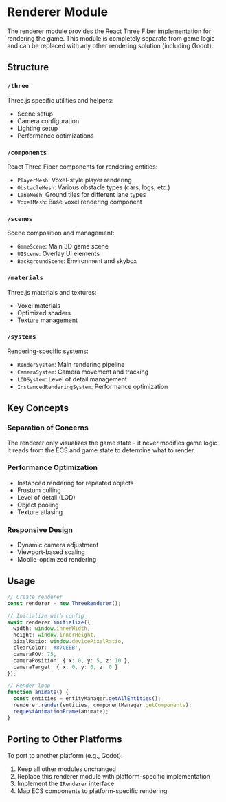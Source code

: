 # Renderer Module

The renderer module provides the React Three Fiber implementation for rendering the game. This module is completely separate from game logic and can be replaced with any other rendering solution (including Godot).

## Structure

### `/three`
Three.js specific utilities and helpers:
- Scene setup
- Camera configuration
- Lighting setup
- Performance optimizations

### `/components`
React Three Fiber components for rendering entities:
- `PlayerMesh`: Voxel-style player rendering
- `ObstacleMesh`: Various obstacle types (cars, logs, etc.)
- `LaneMesh`: Ground tiles for different lane types
- `VoxelMesh`: Base voxel rendering component

### `/scenes`
Scene composition and management:
- `GameScene`: Main 3D game scene
- `UIScene`: Overlay UI elements
- `BackgroundScene`: Environment and skybox

### `/materials`
Three.js materials and textures:
- Voxel materials
- Optimized shaders
- Texture management

### `/systems`
Rendering-specific systems:
- `RenderSystem`: Main rendering pipeline
- `CameraSystem`: Camera movement and tracking
- `LODSystem`: Level of detail management
- `InstancedRenderingSystem`: Performance optimization

## Key Concepts

### Separation of Concerns
The renderer only visualizes the game state - it never modifies game logic. It reads from the ECS and game state to determine what to render.

### Performance Optimization
- Instanced rendering for repeated objects
- Frustum culling
- Level of detail (LOD)
- Object pooling
- Texture atlasing

### Responsive Design
- Dynamic camera adjustment
- Viewport-based scaling
- Mobile-optimized rendering

## Usage

```typescript
// Create renderer
const renderer = new ThreeRenderer();

// Initialize with config
await renderer.initialize({
  width: window.innerWidth,
  height: window.innerHeight,
  pixelRatio: window.devicePixelRatio,
  clearColor: '#87CEEB',
  cameraFOV: 75,
  cameraPosition: { x: 0, y: 5, z: 10 },
  cameraTarget: { x: 0, y: 0, z: 0 }
});

// Render loop
function animate() {
  const entities = entityManager.getAllEntities();
  renderer.render(entities, componentManager.getComponents);
  requestAnimationFrame(animate);
}
```

## Porting to Other Platforms

To port to another platform (e.g., Godot):
1. Keep all other modules unchanged
2. Replace this renderer module with platform-specific implementation
3. Implement the `IRenderer` interface
4. Map ECS components to platform-specific rendering